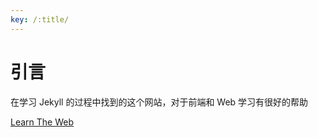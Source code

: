 ```yaml
---
key: /:title/
---
```




# 引言

在学习 Jekyll 的过程中找到的这个网站，对于前端和 Web 学习有很好的帮助

[Learn The Web](https://learn-the-web.algonquindesign.ca)